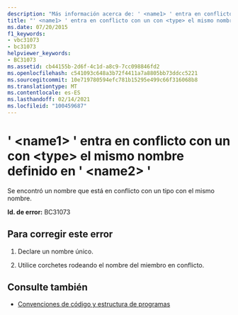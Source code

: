 ```yaml
---
description: "Más información acerca de: ' <name1> ' entra en conflicto con un con <type> el mismo nombre definido en ' <name2> '"
title: "' <name1> ' entra en conflicto con un con <type> el mismo nombre definido en ' <name2> '"
ms.date: 07/20/2015
f1_keywords:
- vbc31073
- bc31073
helpviewer_keywords:
- BC31073
ms.assetid: cb44155b-2d6f-4c1d-a8c9-7cc098846fd2
ms.openlocfilehash: c541093c648a3b72f4411a7a8805bb73ddcc5221
ms.sourcegitcommit: 10e719780594efc781b15295e499c66f316068b8
ms.translationtype: MT
ms.contentlocale: es-ES
ms.lasthandoff: 02/14/2021
ms.locfileid: "100459687"
---
```

# <a name="name1-conflicts-with-a-type-by-the-same-name-defined-in-name2"></a>' \<name1> ' entra en conflicto con un con \<type> el mismo nombre definido en ' \<name2> '

Se encontró un nombre que está en conflicto con un tipo con el mismo nombre.  
  
 **Id. de error:** BC31073  
  
## <a name="to-correct-this-error"></a>Para corregir este error  
  
1. Declare un nombre único.  
  
2. Utilice corchetes rodeando el nombre del miembro en conflicto.  
  
## <a name="see-also"></a>Consulte también

- [Convenciones de código y estructura de programas](../programming-guide/program-structure/program-structure-and-code-conventions.md)
